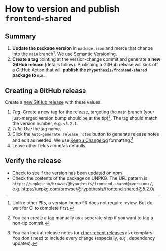 # How to version and publish `frontend-shared`

## Summary

1. **Update the package version** in `package.json` and merge that change into the `main` branch[^1]. We use [Semantic Versioning](https://semver.org/#semantic-versioning-200).
2. **Create a tag** pointing at the version-change commit and generate a **new GitHub release** (details follow). Publishing a GitHub release will kick off a GitHub Action that will **publish the `@hypothesis/frontend-shared` package to `npm`.**

## Creating a GitHub release

Create a [new GitHub release](https://github.com/hypothesis/frontend-shared/releases/new/) with these values:

1.  _Tag_: Create a new tag for the release, targeting the `main` branch (your just-merged version bump should be at the tip)[^2]. The tag should match the version number, e.g. `v5.2.1`.
2.  _Title_: Use the tag name.
3.  Click the `Auto-generate release notes` button to generate release notes and edit as needed. We use [Keep a Changelog](https://keepachangelog.com/en/1.0.0/) formatting.[^3]
4.  Leave other fields alone/as defaults.

## Verify the release

- Check to see if the version has been updated on [npm](https://www.npmjs.com/package/@hypothesis/frontend-shared)
- Check the contents of the package on UNPKG. The URL pattern is `https://unpkg.com/browse/@hypothesis/frontend-shared@<version>/`, e.g. https://unpkg.com/browse/@hypothesis/frontend-shared@5.2.0/

[^1]: Unlike other PRs, a version-bump PR does not require review. But do wait for CI to complete first.
[^2]: You can create a tag manually as a separate step if you want to tag a non-tip commit.
[^3]: You can look at release notes for [other recent releases](https://github.com/hypothesis/frontend-shared/releases) as exemplars. You don't need to include every change (especially, e.g., dependency updates).
